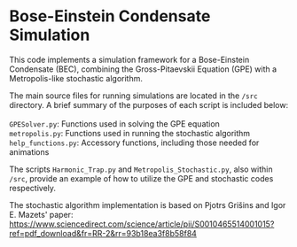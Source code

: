 # Bose-Einstein Condensate Simulation

This code implements a simulation framework for a Bose-Einstein Condensate (BEC), combining the Gross-Pitaevskii Equation (GPE) with a Metropolis-like stochastic algorithm.

The main source files for running simulations are located in the `/src` directory. A brief summary of the purposes of each script is included below: <br/><br/>
`GPESolver.py`: Functions used in solving the GPE equation <br/>
`metropolis.py`: Functions used in running the stochastic algorithm <br/>
`help_functions.py`: Accessory functions, including those needed for animations

The scripts `Harmonic_Trap.py` and `Metropolis_Stochastic.py`, also within `/src`, provide an example of how to utilize the GPE and stochastic codes respectively. 

The stochastic algorithm implementation is based on Pjotrs Grišins and Igor E. Mazets' paper: https://www.sciencedirect.com/science/article/pii/S0010465514001015?ref=pdf_download&fr=RR-2&rr=93b18ea3f8b58f84
